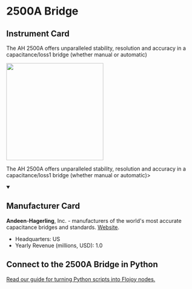 
# 2500A Bridge

## Instrument Card

<div className="flex">

<div>

The AH 2500A offers unparalleled stability, resolution and accuracy in a capacitance/loss1 bridge (whether manual or automatic)

</div>

<img width="256" src="https://v5.airtableusercontent.com/v1/19/19/1691539200000/OJ8aDNGwpZEKTfUhYimiKg/oo1A5GsLzqNps0RZwbywc7IUujNVQUnZhW2RUffTfrOMG9Xdoq1tGxt1XI4q_UnBYne6IDhVOmb8lvbvdc5rNj5qBnVX1HNECzm8neFPOPk/1mpuWRsuPNg1FCoRn4cWxXkrh-HgpGsGDuyx1JQFUD0"/>

</div>

The AH 2500A offers unparalleled stability, resolution and accuracy in a capacitance/loss1 bridge (whether manual or automatic)>

<details open>
<summary><h2>Manufacturer Card</h2></summary>

**Andeen**-**Hagerling**, Inc. - manufacturers of the world's most accurate capacitance bridges and standards. <a href="https://www.andeen-hagerling.com/">Website</a>.

<ul>
  <li>Headquarters: US</li>
  <li>Yearly Revenue (millions, USD): 1.0</li>
</ul>
</details>

## Connect to the 2500A Bridge in Python

[Read our guide for turning Python scripts into Flojoy nodes.](https://docs.flojoy.ai/custom-nodes/creating-custom-node/)


